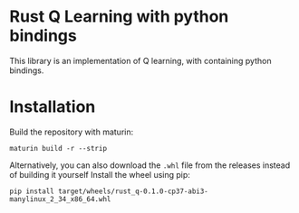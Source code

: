 # Rust Q Learning with python bindings

This library is an implementation of Q learning, with containing python bindings.

# Installation

Build the repository with maturin:
```
maturin build -r --strip
```

Alternatively, you can also download the `.whl` file from the releases instead of building it yourself
Install the wheel using pip:
```
pip install target/wheels/rust_q-0.1.0-cp37-abi3-manylinux_2_34_x86_64.whl
```
